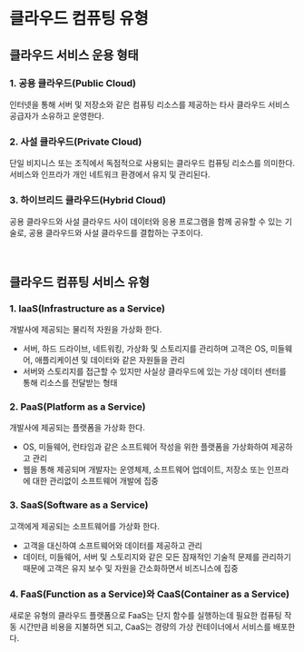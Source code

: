 # 클라우드 컴퓨팅 유형

## 클라우드 서비스 운용 형태
### 1. 공용 클라우드(Public Cloud)
인터넷을 통해 서버 및 저장소와 같은 컴퓨팅 리소스를 제공하는 타사 클라우드 서비스 공급자가 소유하고 운영한다.
### 2. 사설 클라우드(Private Cloud)
단일 비지니스 또는 조직에서 독점적으로 사용되는 클라우드 컴퓨팅 리소스를 의미한다. 서비스와 인프라가 개인 네트워크 환경에서 유지 및 관리된다.
### 3. 하이브리드 클라우드(Hybrid Cloud)
공용 클라우드와 사설 클라우드 사이 데이터와 응용 프로그램을 함께 공유할 수 있는 기술로, 공용 클라우드와 사설 클라우드를 결합하는 구조이다.

<br>

## 클라우드 컴퓨팅 서비스 유형
### 1. IaaS(Infrastructure as a Service)
개발사에 제공되는 물리적 자원을 가상화 한다.
- 서버, 하드 드라이브, 네트워킹, 가상화 및 스토리지를 관리하며 고객은 OS, 미들웨어, 애플리케이션 및 데이터와 같은 자원들을 관리
- 서버와 스토리지를 접근할 수 있지만 사실상 클라우드에 있는 가상 데이터 센터를 통해 리소스를 전달받는 형태
### 2. PaaS(Platform as a Service)
개발사에 제공되는 플랫폼을 가상화 한다.
- OS, 미들웨어, 런타임과 같은 소프트웨어 작성을 위한 플랫폼을 가상화하여 제공하고 관리
- 웹을 통해 제공되며 개발자는 운영체제, 소프트웨어 업데이트, 저장소 또는 인프라에 대한 관리없이 소프트웨어 개발에 집중
### 3. SaaS(Software as a Service)
고객에게 제공되는 소프트웨어를 가상화 한다.
- 고객을 대신하여 소프트웨어와 데이터를 제공하고 관리
- 데이터, 미들웨어, 서버 및 스토리지와 같은 모든 잠재적인 기술적 문제를 관리하기 때문에 고객은 유지 보수 및 자원을 간소화하면서 비즈니스에 집중
### 4. FaaS(Function as a Service)와 CaaS(Container as a Service)
새로운 유형의 클라우드 플랫폼으로 FaaS는 단지 함수를 실행하는데 필요한 컴퓨팅 작동 시간만큼 비용을 지불하면 되고, CaaS는 경량의 가상 컨테이너에서 서비스를 배포한다.
